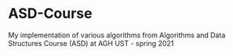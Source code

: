 # ASD-Course
My implementation of various algorithms from Algorithms and Data Structures Course (ASD) at AGH UST - spring 2021
